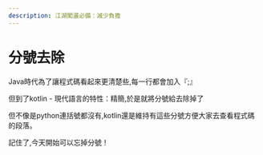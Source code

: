```yaml
---
description: 江湖闖盪必備：減少負擔
---
```


# 分號去除

Java時代為了讓程式碼看起來更清楚些,每一行都會加入『;』&#x20;

但到了kotlin - 現代語言的特性：精簡,於是就將分號給去除掉了

但不像是python連括號都沒有,kotlin還是維持有這些分號方便大家去查看程式碼的段落。

記住了,今天開始可以忘掉分號！
